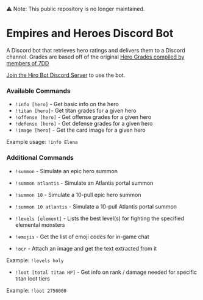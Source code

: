 ⚠️ Note: This public repository is no longer maintained.

# Empires and Heroes Discord Bot

A Discord bot that retrieves hero ratings and delivers them to a Discord channel. Grades are based off of the original [Hero Grades compiled by members of 7DD](http://7ddgaming.com/2018/01/18/anchors-complete-guide-to-hero-grades/)

[Join the Hiro Bot Discord Server](https://discord.gg/Geub8qs) to use the bot.

### Available Commands

- `!info [hero]` - Get basic info on the hero
- `!titan [hero]`- Get titan grades for a given hero
- `!offense [hero]` - Get offense grades for a given hero
- `!defense [hero]` - Get defense grades for a given hero
- `!image [hero]` - Get the card image for a given hero

Example usage: `!info Elena`

### Additional Commands

- `!summon` - Simulate an epic hero summon
- `!summon atlantis` - Simulate an Atlantis portal summon
- `!summon 10` - Simulate a 10-pull epic hero summon
- `!summon 10 atlantis` - Simulate a 10-pull Atlantis portal summon

- `!levels [element]` - Lists the best level(s) for fighting the specified elemental monsters
- `!emojis` - Get the list of emoji codes for in-game chat
- `!ocr` - Attach an image and get the text extracted from it

Example: `!levels holy`

- `!loot [total titan HP]` - Get info on rank / damage needed for specific titan loot tiers

Example: `!loot 2750000`
